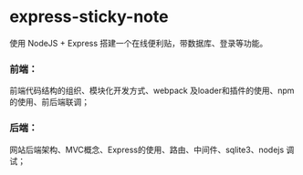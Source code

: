 # express-sticky-note

使用 NodeJS + Express 搭建一个在线便利贴，带数据库、登录等功能。

### 前端：

前端代码结构的组织、模块化开发方式、webpack 及loader和插件的使用、npm 的使用、前后端联调；

### 后端：

网站后端架构、MVC概念、Express的使用、路由、中间件、sqlite3、nodejs 调试；


